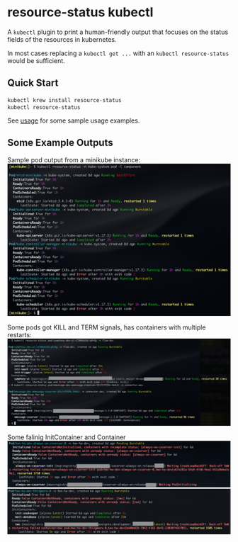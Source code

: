 # resource-status kubectl

A `kubectl` plugin to print a human-friendly output that focuses on
the status fields of the resources in kubernetes.

In most cases replacing a `kubectl get ...` with an `kubectl resource-status`
would be sufficient.

## Quick Start

```
kubectl krew install resource-status
kubectl resource-status
```

See [usage](doc/USAGE.md) for some sample usage examples.

## Some Example Outputs

Sample pod output from a minikube instance:
![Minikube components](doc/minikube-components.png)

Some pods got KILL and TERM signals, has containers with multiple restarts:
![Restarts with Signals](doc/init-signal-restart.png)

Some falinig InitContainer and Container
![Failing InitContainer](doc/failing-init-container.png)
![Failing Container](doc/failing-container.png)

